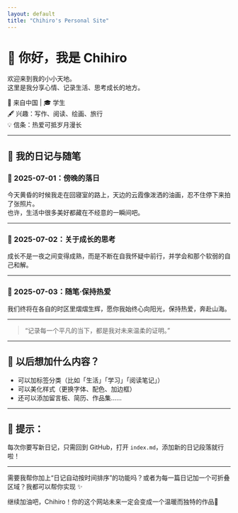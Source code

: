 ```yaml
---
layout: default
title: "Chihiro's Personal Site"
---
```


# 🌸 你好，我是 Chihiro

欢迎来到我的小小天地。  
这里是我分享心情、记录生活、思考成长的地方。  

📍 来自中国 | 🎓 学生  
🖋️ 兴趣：写作、阅读、绘画、旅行  
💡 信条：热爱可抵岁月漫长

---

## 📖 我的日记与随笔

### 📅 2025-07-01：傍晚的落日

今天黄昏的时候我走在回寝室的路上，天边的云霞像泼洒的油画，忍不住停下来拍了张照片。  
也许，生活中很多美好都藏在不经意的一瞬间吧。

---

### 📅 2025-07-02：关于成长的思考

成长不是一夜之间变得成熟，而是不断在自我怀疑中前行，并学会和那个软弱的自己和解。

---

### 📅 2025-07-03：随笔·保持热爱

我们终将在各自的时区里熠熠生辉，愿你我始终心向阳光，保持热爱，奔赴山海。

---

> “记录每一个平凡的当下，都是我对未来温柔的证明。”

---

## 📌 以后想加什么内容？
- 可以加标签分类（比如「生活」「学习」「阅读笔记」）
- 可以美化样式（更换字体、配色、加边框）
- 还可以添加留言板、简历、作品集……

---

## 🎯 提示：

每次你要写新日记，只需回到 GitHub，打开 `index.md`，添加新的日记段落就行啦！

---

需要我帮你加上“日记自动按时间排序”的功能吗？或者为每一篇日记加一个可折叠区域？我都可以帮你实现 ✨

继续加油吧，Chihiro！你的这个网站未来一定会变成一个温暖而独特的作品🌟

